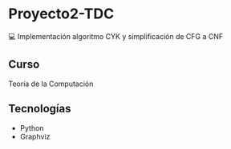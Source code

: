 # Proyecto2-TDC
💻 Implementación algoritmo CYK y simplificación de CFG a CNF
## Curso
Teoría de la Computación
## Tecnologías
- Python
- Graphviz
